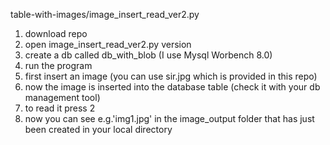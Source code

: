 table-with-images/image_insert_read_ver2.py


1. download repo
2. open image_insert_read_ver2.py version
3. create a db called db_with_blob (I use Mysql Worbench 8.0)
4. run the program
5. first insert an image (you can use sir.jpg which is provided in this repo)
6. now the image is inserted into the database table (check it with your db management tool)
7. to read it press 2
8. now you can see e.g.'img1.jpg' in the image_output folder that has just been created in your local directory